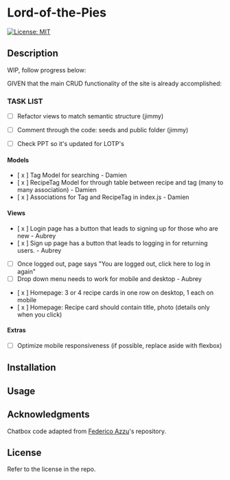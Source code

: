 # Lord-of-the-Pies

[![License: MIT](https://img.shields.io/badge/License-MIT-yellow.svg)](https://opensource.org/licenses/MIT)

## Description

WIP, follow progress below:

GIVEN that the main CRUD functionality of the site is already accomplished:

### TASK LIST
- [  ] Refactor views to match semantic structure (jimmy)
- [  ] Comment through the code: seeds and public folder (jimmy)
- [  ] Check PPT so it's updated for LOTP's


#### Models

- [ x ] Tag Model for searching - Damien
- [ x ] RecipeTag Model for through table between recipe and tag (many to many association) - Damien
- [ x ] Associations for Tag and RecipeTag in index.js - Damien

#### Views

- [ x ] Login page has a button that leads to signing up for those who are new - Aubrey
- [ x ] Sign up page has a button that leads to logging in for returning users. - Aubrey
- [ ] Once logged out, page says "You are logged out, click here to log in again"
- [ ] Drop down menu needs to work for mobile and desktop - Aubrey
- [ x ] Homepage: 3 or 4 recipe cards in one row on desktop, 1 each on mobile 
- [ x ] Homepage: Recipe card should contain title, photo (details only when you click)

#### Extras

- [ ] Optimize mobile responsiveness (if possible, replace aside with flexbox)

## Installation

## Usage

## Acknowledgments

Chatbox code adapted from [Federico Azzu](https://github.com/federicoazzu/mscbot)'s repository.

## License

Refer to the license in the repo.
